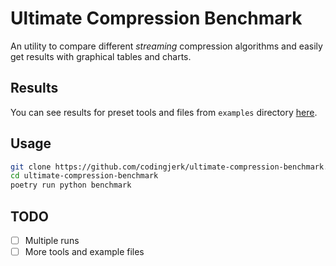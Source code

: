 # Ultimate Compression Benchmark

An utility to compare different *streaming* compression algorithms
and easily get results with graphical tables and charts.

## Results

You can see results for preset tools and files from
`examples` directory [here](results/report.md).

## Usage

```sh
git clone https://github.com/codingjerk/ultimate-compression-benchmark.git
cd ultimate-compression-benchmark
poetry run python benchmark
```

## TODO

- [ ] Multiple runs
- [ ] More tools and example files
